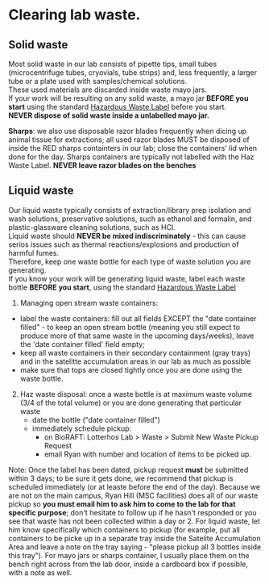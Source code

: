 # Clearing lab waste.

## Solid waste  

Most solid waste in our lab consists of pipette tips, small tubes (microcentrifuge tubes, cryovials, tube strips) and, less frequently, a larger tube or a plate used with samples/chemical solutions.  
These used materials are discarded inside waste mayo jars.  
If your work will be resulting on any solid waste, a mayo jar **BEFORE you start** using the standard [Hazardous Waste Label](https://github.com/DrK-Lo/lotterhoslabprotocols/blob/gh-pages/notebook/Haz%20Waste%20labels.pdf) before you start.  
**NEVER dispose of solid waste inside a unlabelled mayo jar.**

**Sharps**: we also use disposable razor blades frequently when dicing up animal tissue for extractions; all used razor blades MUST be disposed of inside the RED sharps containters in our lab; close the containers' lid when done for the day. Sharps containers are typically not labelled with the Haz Waste Label.
**NEVER leave razor blades on the benches**

## Liquid waste

Our liquid waste typically consists of extraction/library prep isolation and wash solutions, preservative solutions, such as ethanol and formalin, and plastic-glassware cleaning solutions, such as HCl.  
Liquid waste should **NEVER be mixed indiscriminately** - this can cause serios issues such as thermal reactions/explosions and production of harmful fumes.  
Therefore, keep one waste bottle for each type of waste solution you are generating.   
If you know your work will be generating liquid waste, label each waste bottle **BEFORE you start**, using the standard [Hazardous Waste Label](https://github.com/DrK-Lo/lotterhoslabprotocols/blob/gh-pages/notebook/Haz%20Waste%20labels.pdf)

1. Managing open stream waste containers:
  - label the waste containers: fill out all fields EXCEPT the "date container filled" - to keep an open stream bottle (meaning you still expect to produce more of that same waste in the upcoming days/weeks), leave the 'date container filled' field empty;
  - keep all waste containers in their secondary containment (gray trays) and in the satelitte accumulation areas in our lab as much as possible
  - make sure that tops are closed tightly once you are done using the waste bottle.


2. Haz waste disposal: once a waste bottle is at maximum waste volume (3/4 of the total volume) or you are done generating that particular waste
   - date the bottle ("date container filled")
   - immediately schedule pickup:
      - on BioRAFT: Lotterhos Lab > Waste > Submit New Waste Pickup Request
      - email Ryan with number and location of items to be picked up. 

Note: Once the label has been dated, pickup request **must** be submitted within 3 days; to be sure it gets done, we recommend that pickup is scheduled immediately (or at leaste before the end of the day). Because we are not on the main campus, Ryan Hill (MSC facilities) does all of our waste pickup so **you must email him to ask him to come to the lab for that specific purpose**; don't hesitate to follow up if he hasn't responded or you see that waste has not been collected within a day or 2. For liquid waste, let him know specifically which containers to pickup (for example, put all containers to be picke up in a separate tray inside the Satelite Accumulation Area and leave a note on the tray saying - "please pickup all 3 bottles inside this tray"). For mayo jars or sharps container, I usually place them on the bench right across from the lab door, inside a cardboard box if possible, with a note as well.
          
